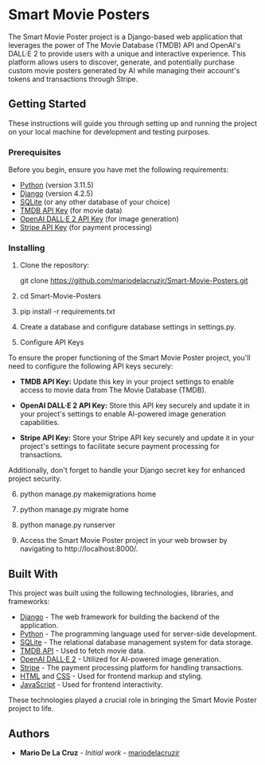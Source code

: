 # Smart Movie Posters

The Smart Movie Poster project is a Django-based web application that leverages the power of The Movie Database (TMDB) API and OpenAI's DALL·E 2 to provide users with a unique and interactive experience. This platform allows users to discover, generate, and potentially purchase custom movie posters generated by AI while managing their account's tokens and transactions through Stripe.

## Getting Started

These instructions will guide you through setting up and running the project on your local machine for development and testing purposes.

### Prerequisites

Before you begin, ensure you have met the following requirements:
- [Python](https://www.python.org/) (version 3.11.5)
- [Django](https://www.djangoproject.com/) (version 4.2.5)
- [SQLite](https://www.sqlite.org/) (or any other database of your choice)
- [TMDB API Key](https://www.themoviedb.org/documentation/api) (for movie data)
- [OpenAI DALL·E 2 API Key](https://beta.openai.com/signup/) (for image generation)
- [Stripe API Key](https://stripe.com/docs/keys) (for payment processing)


### Installing

1. Clone the repository:
   
   git clone https://github.com/mariodelacruzjr/Smart-Movie-Posters.git

2. cd Smart-Movie-Posters

3. pip install -r requirements.txt

4. Create a database and configure database settings in settings.py.

5. Configure API Keys

To ensure the proper functioning of the Smart Movie Poster project, you'll need to configure the following API keys securely:

- **TMDB API Key:** Update this key in your project settings to enable access to movie data from The Movie Database (TMDB).

- **OpenAI DALL·E 2 API Key:** Store this API key securely and update it in your project's settings to enable AI-powered image generation capabilities.

- **Stripe API Key:** Store your Stripe API key securely and update it in your project's settings to facilitate secure payment processing for transactions.

Additionally, don't forget to handle your Django secret key for enhanced project security.


6. python manage.py makemigrations home

7. python manage.py migrate home

8. python manage.py runserver

9. Access the Smart Movie Poster project in your web browser by navigating to http://localhost:8000/.

## Built With

This project was built using the following technologies, libraries, and frameworks:

- [Django](https://www.djangoproject.com/) - The web framework for building the backend of the application.
- [Python](https://www.python.org/) - The programming language used for server-side development.
- [SQLite](https://www.sqlite.org/) - The relational database management system for data storage.
- [TMDB API](https://www.themoviedb.org/documentation/api) - Used to fetch movie data.
- [OpenAI DALL·E 2](https://beta.openai.com/signup/) - Utilized for AI-powered image generation.
- [Stripe](https://stripe.com/) - The payment processing platform for handling transactions.
- [HTML](https://developer.mozilla.org/en-US/docs/Web/HTML) and [CSS](https://developer.mozilla.org/en-US/docs/Web/CSS) - Used for frontend markup and styling.
- [JavaScript](https://developer.mozilla.org/en-US/docs/Web/JavaScript) - Used for frontend interactivity.

These technologies played a crucial role in bringing the Smart Movie Poster project to life.

## Authors

* **Mario De La Cruz** - *Initial work* - [mariodelacruzjr](https://github.com/mariodelacruzjr)
